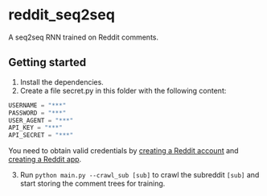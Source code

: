 # reddit_seq2seq
A seq2seq RNN trained on Reddit comments.

## Getting started

1. Install the dependencies.
2. Create a file secret.py in this folder with the following content:
```python
USERNAME = "***"
PASSWORD = "***"
USER_AGENT = "***"
API_KEY = "***"
API_SECRET = "***"

```
You need to obtain valid credentials by [creating a Reddit account](https://www.reddit.com/login) and
[creating a Reddit app](https://github.com/reddit-archive/reddit/wiki/OAuth2).

3. Run `python main.py --crawl_sub [sub]` to crawl the subreddit `[sub]` and start storing the comment trees for training.
